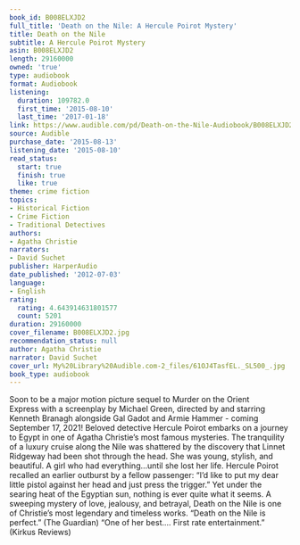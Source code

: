 ```yaml
---
book_id: B008ELXJD2
full_title: 'Death on the Nile: A Hercule Poirot Mystery'
title: Death on the Nile
subtitle: A Hercule Poirot Mystery
asin: B008ELXJD2
length: 29160000
owned: 'true'
type: audiobook
format: Audiobook
listening:
  duration: 109782.0
  first_time: '2015-08-10'
  last_time: '2017-01-18'
link: https://www.audible.com/pd/Death-on-the-Nile-Audiobook/B008ELXJD2
source: Audible
purchase_date: '2015-08-13'
listening_date: '2015-08-10'
read_status:
  start: true
  finish: true
  like: true
theme: crime fiction
topics:
- Historical Fiction
- Crime Fiction
- Traditional Detectives
authors:
- Agatha Christie
narrators:
- David Suchet
publisher: HarperAudio
date_published: '2012-07-03'
language:
- English
rating:
  rating: 4.643914631801577
  count: 5201
duration: 29160000
cover_filename: B008ELXJD2.jpg
recommendation_status: null
author: Agatha Christie
narrator: David Suchet
cover_url: My%20Library%20Audible.com-2_files/61OJ4TasfEL._SL500_.jpg
book_type: audiobook
---
```

Soon to be a major motion picture sequel to Murder on the Orient Express with a screenplay by Michael Green, directed by and starring Kenneth Branagh alongside Gal Gadot and Armie Hammer - coming September 17, 2021!
Beloved detective Hercule Poirot embarks on a journey to Egypt in one of Agatha Christie’s most famous mysteries.
The tranquility of a luxury cruise along the Nile was shattered by the discovery that Linnet Ridgeway had been shot through the head. She was young, stylish, and beautiful. A girl who had everything...until she lost her life.
Hercule Poirot recalled an earlier outburst by a fellow passenger: “I’d like to put my dear little pistol against her head and just press the trigger.” Yet under the searing heat of the Egyptian sun, nothing is ever quite what it seems.
A sweeping mystery of love, jealousy, and betrayal, Death on the Nile is one of Christie’s most legendary and timeless works.
“Death on the Nile is perfect.” (The Guardian)
“One of her best.... First rate entertainment.” (Kirkus Reviews)

